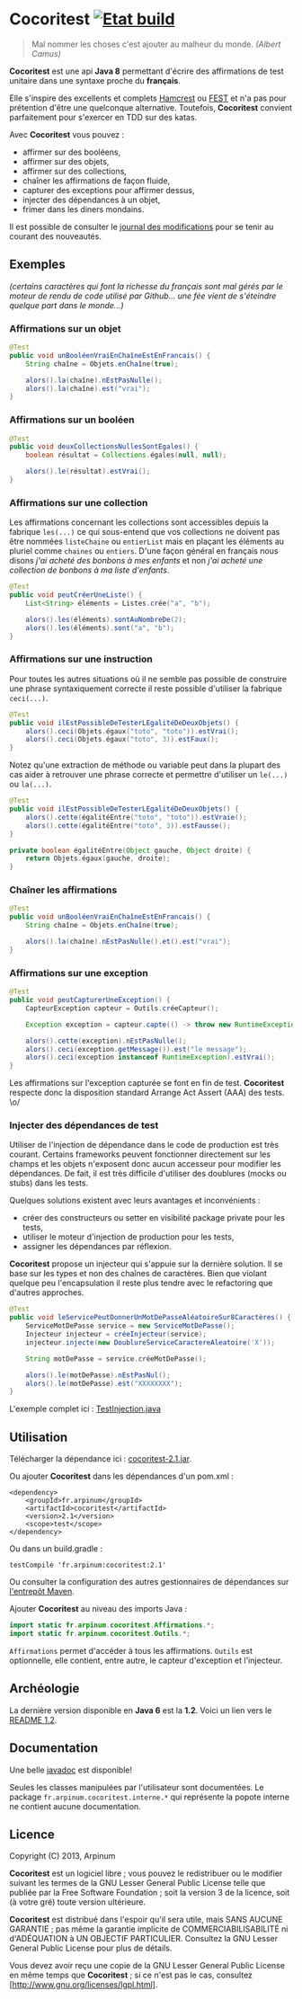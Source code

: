 # Cocoritest [![Etat build]](https://travis-ci.org/arpinum/cocoritest)

> Mal nommer les choses c'est ajouter au malheur du monde.
> <cite>(Albert Camus)</cite>

**Cocoritest** est une api **Java 8** permettant d'écrire des affirmations de test unitaire dans une syntaxe proche du **français**.

Elle s'inspire des excellents et complets [Hamcrest] ou [FEST] et n'a pas pour prétention d'être une quelconque alternative. Toutefois, **Cocoritest** convient parfaitement pour s'exercer en TDD sur des katas.

Avec **Cocoritest** vous pouvez :
* affirmer sur des booléens,
* affirmer sur des objets,
* affirmer sur des collections,
* chaîner les affirmations de façon fluide,
* capturer des exceptions pour affirmer dessus,
* injecter des dépendances à un objet,
* frimer dans les diners mondains.

Il est possible de consulter le [journal des modifications] pour se tenir au courant des nouveautés.

## Exemples
*(certains caractères qui font la richesse du français sont mal gérés par le moteur de rendu de code utilisé par Github... une fée vient de s'éteindre quelque part dans le monde...)*

### Affirmations sur un objet

```java
@Test
public void unBooléenVraiEnChaîneEstEnFrancais() {
    String chaîne = Objets.enChaîne(true);

    alors().la(chaîne).nEstPasNulle();
    alors().la(chaîne).est("vrai");
}
```

### Affirmations sur un booléen

```java
@Test
public void deuxCollectionsNullesSontEgales() {
    boolean résultat = Collections.égales(null, null);

    alors().le(résultat).estVrai();
}
```

### Affirmations sur une collection

Les affirmations concernant les collections sont accessibles depuis la fabrique `les(...)` ce qui sous-entend que vos collections ne doivent pas être nommées `listeChaine` ou `entierList` mais en plaçant les éléments au pluriel comme `chaines` ou `entiers`.
D'une façon général en français nous disons *j'ai acheté des bonbons à mes enfants* et non *j'ai acheté une collection de bonbons à ma liste d'enfants*.

```java
@Test
public void peutCréerUneListe() {
    List<String> éléments = Listes.crée("a", "b");

    alors().les(éléments).sontAuNombreDe(2);
    alors().les(éléments).sont("a", "b");
}
```

### Affirmations sur une instruction

Pour toutes les autres situations où il ne semble pas possible de construire une phrase syntaxiquement correcte il reste possible d'utiliser la fabrique `ceci(...)`.

```java
@Test
public void ilEstPossibleDeTesterLEgalitéDeDeuxObjets() {
    alors().ceci(Objets.égaux("toto", "toto")).estVrai();
    alors().ceci(Objets.égaux("toto", 3)).estFaux();
}
```

Notez qu'une extraction de méthode ou variable peut dans la plupart des cas aider à retrouver une phrase correcte et permettre d'utiliser un `le(...)` ou `la(...)`.

```java
@Test
public void ilEstPossibleDeTesterLEgalitéDeDeuxObjets() {
	alors().cette(égalitéEntre("toto", "toto")).estVraie();
	alors().cette(égalitéEntre("toto", 3)).estFausse();
}

private boolean égalitéEntre(Object gauche, Object droite) {
    return Objets.égaux(gauche, droite);
}
```

### Chaîner les affirmations

```java
@Test
public void unBooléenVraiEnChaîneEstEnFrancais() {
    String chaîne = Objets.enChaîne(true);

    alors().la(chaîne).nEstPasNulle().et().est("vrai");
}
```

### Affirmations sur une exception

```java
@Test
public void peutCapturerUneException() {
	CapteurException capteur = Outils.créeCapteur();

	Exception exception = capteur.capte(() -> throw new RuntimeException("le message"));

	alors().cette(exception).nEstPasNulle();
	alors().ceci(exception.getMessage()).est("le message");
	alors().ceci(exception instanceof RuntimeException).estVrai();
}
```

Les affirmations sur l'exception capturée se font en fin de test. **Cocoritest** respecte donc la disposition standard Arrange Act Assert (AAA) des tests. \o/

### Injecter des dépendances de test

Utiliser de l'injection de dépendance dans le code de production est très courant. Certains frameworks peuvent fonctionner directement sur les champs et les objets n'exposent donc aucun accesseur pour modifier les dépendances. De fait, il est très difficile d'utiliser des doublures (mocks ou stubs) dans les tests.

Quelques solutions existent avec leurs avantages et inconvénients :

* créer des constructeurs ou setter en visibilité package private pour les tests,
* utiliser le moteur d'injection de production pour les tests,
* assigner les dépendances par réflexion.

**Cocoritest** propose un injecteur qui s'appuie sur la dernière solution. Il se base sur les types et non des chaînes de caractères. Bien que violant quelque peu l'encapsulation il reste plus tendre avec le refactoring que d'autres approches.

```java
@Test
public void leServicePeutDonnerUnMotDePasseAléatoireSur8Caractères() {
	ServiceMotDePasse service = new ServiceMotDePasse();
	Injecteur injecteur = créeInjecteur(service);
	injecteur.injecte(new DoublureServiceCaractereAleatoire('X'));

	String motDePasse = service.créeMotDePasse();

	alors().le(motDePasse).nEstPasNul();
	alors().le(motDePasse).est("XXXXXXXX");
}
```

L'exemple complet ici : [TestInjection.java]

## Utilisation

Télécharger la dépendance ici : [cocoritest-2.1.jar].

Ou ajouter **Cocoritest** dans les dépendances d'un pom.xml :

```
<dependency>
	<groupId>fr.arpinum</groupId>
	<artifactId>cocoritest</artifactId>
	<version>2.1</version>
	<scope>test</scope>
</dependency>
```

Ou dans un build.gradle :

```
testCompile 'fr.arpinum:cocoritest:2.1'
```

Ou consulter la configuration des autres gestionnaires de dépendances sur [l'entrepôt Maven].

Ajouter **Cocoritest** au niveau des imports Java :

```java
import static fr.arpinum.cocoritest.Affirmations.*;
import static fr.arpinum.cocoritest.Outils.*;
```
`Affirmations` permet d'accéder à tous les affirmations.
`Outils` est optionnelle, elle contient, entre autre, le capteur d'exception et l'injecteur.

## Archéologie ##

La dernière version disponible en **Java 6** est la **1.2**. Voici un lien vers le [README 1.2].

## Documentation

Une belle [javadoc] est disponible!

Seules les classes manipulées par l'utilisateur sont documentées. Le package `fr.arpinum.cocoritest.interne.*` qui représente la popote interne ne contient aucune documentation.

## Licence

Copyright (C) 2013, Arpinum

**Cocoritest** est un logiciel libre ; vous pouvez le redistribuer ou le modifier suivant les termes de la GNU Lesser General Public License telle que publiée par la Free Software Foundation ; soit la version 3 de la licence, soit (à votre gré) toute version ultérieure.

**Cocoritest** est distribué dans l'espoir qu'il sera utile, mais SANS AUCUNE GARANTIE ; pas même la garantie implicite de COMMERCIABILISABILITÉ ni d'ADÉQUATION à UN OBJECTIF PARTICULIER. Consultez la GNU Lesser General Public License pour plus de détails.

Vous devez avoir reçu une copie de la GNU Lesser General Public License en même temps que **Cocoritest** ; si ce n'est pas le cas, consultez [http://www.gnu.org/licenses/lgpl.html].

[Hamcrest]: http://hamcrest.org/
[FEST]: https://code.google.com/p/fest/
[http://www.gnu.org/licenses/lgpl.html]: http://www.gnu.org/licenses/lgpl.html
[TestInjection.java]: src/test/java/fr/arpinum/cocoritest/exemples/TestInjection.java
[cocoritest-2.1.jar]: http://search.maven.org/remotecontent?filepath=fr/arpinum/cocoritest/2.1/cocoritest-2.1.jar
[l'entrepôt Maven]: http://search.maven.org/#artifactdetails%7Cfr.arpinum%7Ccocoritest%7C2.1%7Cjar
[Etat build]: https://travis-ci.org/arpinum/cocoritest.png?branch=master
[javadoc]: http://arpinum-oss.github.io/cocoritest/apidocs
[README 1.2]: https://github.com/arpinum-oss/cocoritest/blob/derniere-version-jdk6/README.md
[journal des modifications]: https://github.com/arpinum-oss/cocoritest/blob/master/documentation/journalDesModifications.md
